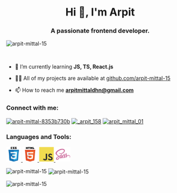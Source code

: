 <h1 align="center">Hi 👋, I'm Arpit</h1>
<h3 align="center">A passionate frontend developer.</h3>

<p align="left"> <img src="https://komarev.com/ghpvc/?username=arpit-mittal-15&label=Profile%20views&color=0e75b6&style=flat" alt="arpit-mittal-15" /> </p>

<p align="left"> <a href="https://twitter.com/" target="blank"><img src="https://img.shields.io/twitter/follow/?logo=twitter&style=for-the-badge" alt="" /></a> </p>

- 🌱 I’m currently learning **JS, TS, React.js**

- 👨‍💻 All of my projects are available at [github.com/arpit-mittal-15](github.com/arpit-mittal-15)

- 📫 How to reach me **arpitmittaldhn@gmail.com**

<h3 align="left">Connect with me:</h3>
<p align="left">
<a href="https://linkedin.com/in/arpit-mittal-8353b730b" target="blank"><img align="center" src="https://raw.githubusercontent.com/rahuldkjain/github-profile-readme-generator/master/src/images/icons/Social/linked-in-alt.svg" alt="arpit-mittal-8353b730b" height="30" width="40" /></a>
<a href="https://instagram.com/_arpit_158" target="blank"><img align="center" src="https://raw.githubusercontent.com/rahuldkjain/github-profile-readme-generator/master/src/images/icons/Social/instagram.svg" alt="_arpit_158" height="30" width="40" /></a>
<a href="https://www.leetcode.com/arpit_mittal_01" target="blank"><img align="center" src="https://raw.githubusercontent.com/rahuldkjain/github-profile-readme-generator/master/src/images/icons/Social/leet-code.svg" alt="arpit_mittal_01" height="30" width="40" /></a>
</p>

<h3 align="left">Languages and Tools:</h3>
<p align="left"> <a href="https://www.w3schools.com/css/" target="_blank" rel="noreferrer"> <img src="https://raw.githubusercontent.com/devicons/devicon/master/icons/css3/css3-original-wordmark.svg" alt="css3" width="40" height="40"/> </a> <a href="https://www.w3.org/html/" target="_blank" rel="noreferrer"> <img src="https://raw.githubusercontent.com/devicons/devicon/master/icons/html5/html5-original-wordmark.svg" alt="html5" width="40" height="40"/> </a> <a href="https://developer.mozilla.org/en-US/docs/Web/JavaScript" target="_blank" rel="noreferrer"> <img src="https://raw.githubusercontent.com/devicons/devicon/master/icons/javascript/javascript-original.svg" alt="javascript" width="40" height="40"/> </a> <a href="https://sass-lang.com" target="_blank" rel="noreferrer"> <img src="https://raw.githubusercontent.com/devicons/devicon/master/icons/sass/sass-original.svg" alt="sass" width="40" height="40"/> </a> </p>

<p><img align="left" src="https://github-readme-stats.vercel.app/api/top-langs?username=arpit-mittal-15&show_icons=true&locale=en&layout=compact" alt="arpit-mittal-15" /></p>

<p>&nbsp;<img align="center" src="https://github-readme-stats.vercel.app/api?username=arpit-mittal-15&show_icons=true&locale=en" alt="arpit-mittal-15" /></p>

<p><img align="center" src="https://github-readme-streak-stats.herokuapp.com/?user=arpit-mittal-15&" alt="arpit-mittal-15" /></p>

<!--
**arpit-mittal-15/arpit-mittal-15** is a ✨ _special_ ✨ repository because its `README.md` (this file) appears on your GitHub profile.

Here are some ideas to get you started:

- 🔭 I’m currently working on ...
- 🌱 I’m currently learning ...
- 👯 I’m looking to collaborate on ...
- 🤔 I’m looking for help with ...
- 💬 Ask me about ...
- 📫 How to reach me: ...
- 😄 Pronouns: ...
- ⚡ Fun fact: ...
-->
